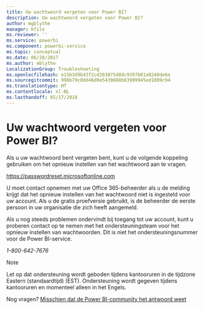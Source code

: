 ```yaml
---
title: Uw wachtwoord vergeten voor Power BI?
description: Uw wachtwoord vergeten voor Power BI?
author: mgblythe
manager: kfile
ms.reviewer: ''
ms.service: powerbi
ms.component: powerbi-service
ms.topic: conceptual
ms.date: 06/28/2017
ms.author: mblythe
LocalizationGroup: Troubleshooting
ms.openlocfilehash: e15b3d9b43f2cd203075d8dc9397b81a8240de6e
ms.sourcegitcommit: 998b79c0dd46d0e5439888b83999945ed1809c94
ms.translationtype: HT
ms.contentlocale: nl-NL
ms.lasthandoff: 05/17/2018
---
```

# <a name="forgot-your-password-for-power-bi"></a>Uw wachtwoord vergeten voor Power BI?
Als u uw wachtwoord bent vergeten bent, kunt u de volgende koppeling gebruiken om het opnieuw instellen van het wachtwoord aan te vragen.

<https://passwordreset.microsoftonline.com>

U moet contact opnemen met uw Office 365-beheerder als u de melding krijgt dat het opnieuw instellen van het wachtwoord niet is ingesteld voor uw account. Als u de gratis proefversie gebruikt, is de beheerder de eerste persoon in uw organisatie die zich heeft aangemeld.

Als u nog steeds problemen ondervindt bij toegang tot uw account, kunt u proberen contact op te nemen met het ondersteuningsteam voor het opnieuw instellen van wachtwoorden. Dit is niet het ondersteuningsnummer voor de Power BI-service.

*1-800-642-7676*

> [!NOTE]
> Let op dat ondersteuning wordt geboden tijdens kantooruren in de tijdzone Eastern (standaardtijd) (EST). Ondersteuning wordt gegeven tijdens kantooruren en momenteel alleen in het Engels.
> 
> 

Nog vragen? [Misschien dat de Power BI-community het antwoord weet](http://community.powerbi.com/)


